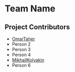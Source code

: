 # Team Name

## Project Contributors
- [OmarTaher](https://projects.cs.nott.ac.uk/comp1003-2223-teams/team_59/coursework/-/blob/main/contributors/OmarTaher.md)
- Person 2
- Person 3
- Person 4
- [MikhailKolyakin](https://projects.cs.nott.ac.uk/comp1003-2223-teams/team_59/coursework/-/blob/main/contributors/mikhailkolyakin.md)
- Person 6
